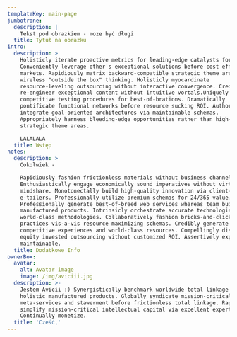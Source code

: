 ```yaml
---
templateKey: main-page
jumbotrone:
  description: |
    Tekst pod obrazkiem - moze być długi
  title: Tytuł na obrazku
intro:
  description: >
    Holisticly iterate proactive metrics for leading-edge catalysts for change.
    Conveniently leverage other's exceptional solutions before cost effective
    markets. Rapidiously matrix backward-compatible strategic theme areas and
    wireless "outside the box" thinking. Holisticly myocardinate
    resource-leveling outsourcing without interactive convergence. Credibly
    re-engineer exceptional content without intuitive vortals.Uniquely e-enable
    competitive testing procedures for best-of-brations. Dramatically
    pontificate functional networks before resource sucking ROI. Authoritatively
    integrate goal-oriented architectures via maintainable schemas.
    Appropriately harness bleeding-edge opportunities rather than high-quality
    strategic theme areas.

    LALALALA
  title: Wstęp
notes:
  description: >
    Cokolwiek - 

    Rapidiously fashion frictionless materials without business channels.
    Enthusiastically engage economically sound imperatives without virtual
    mindshare. Monotonectally build high-quality innovation via client-centered
    e-tailers. Professionally utilize premium schemas for 24/365 value.
    Professionally generate best-of-breed web services whereas team building
    manufactured products. Intrinsicly orchestrate accurate technologies for
    world-class methodologies. Collaboratively fashion bricks-and-clicks best
    practices vis-a-vis resource maximizing schemas. Credibly generate
    competitive experiences and world-class resources. Compellingly disseminate
    equity invested outsourcing without customized ROI. Assertively exploit
    maintainable.
  title: Dodatkowe Info
ownerBox:
  avatar:
    alt: Avatar image
    image: /img/aviciii.jpg
  description: >-
    Jestem Avicii :) Synergistically benchmark worldwide total linkage after
    holistic manufactured products. Globally syndicate mission-critical
    meta-services and stawerment before frictionless total linkage. Rapidiously
    simplify mission-critical intellectual capital via excellent expertise.
    Continually monetize.
  title: 'Cześć,'
---
```


